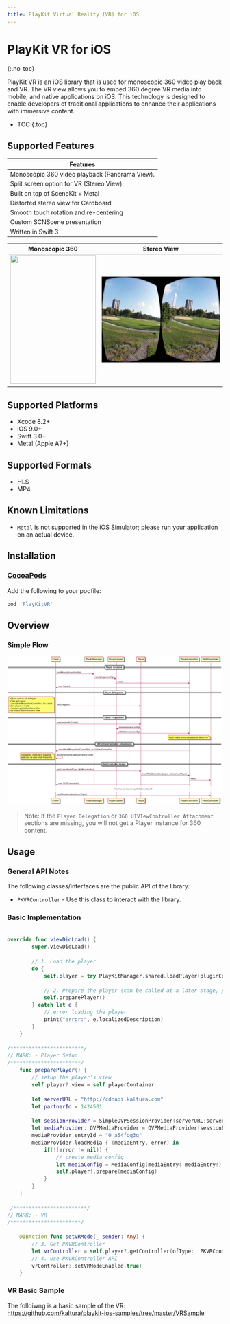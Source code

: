 ```yaml
---
title: PlayKit Virtual Reality (VR) for iOS
---
```


# PlayKit VR for iOS

{:.no_toc}

PlayKit VR is an iOS library that is used for monoscopic 360 video play back and VR. The VR view allows you to embed 360 degree VR media into mobile, and native applications on iOS. This technology is designed to enable developers of traditional applications to enhance their applications with immersive content.

* TOC
{:toc}

## Supported Features  

| Features
|---------
| Monoscopic 360 video playback (Panorama View).
| Split screen option for VR (Stereo View).
| Built on top of SceneKit + Metal
| Distorted stereo view for Cardboard
| Smooth touch rotation and re-centering
| Custom SCNScene presentation
| Written in Swift 3


Monoscopic 360             |  Stereo View
:-------------------------:|:-------------------------:
<img src="Resources/panorama-preview.gif" width="200" height="300">  |  <img src="Resources/StereoView.png" width="300" height="200">


## Supported Platforms  

- Xcode 8.2+
- iOS 9.0+
- Swift 3.0+
- Metal (Apple A7+)

## Supported Formats  

- HLS
- MP4

## Known Limitations  

- [`Metal`](https://developer.apple.com/documentation/metal) is not supported in the iOS Simulator; please run your application on an actual device.

## Installation  

### [CocoaPods](https://cocoapods.org/)

Add the following  to your podfile:

```ruby
pod 'PlayKitVR'
```

## Overview  

### Simple Flow  

![](Resources/basicFlow.png)

>Note: If the `Player Delegation` or `360 UIVIewController Attachment` sections are missing, you will not get a Player instance for 360 content.

## Usage  

### General API Notes  

The following classes/interfaces are the public API of the library:

* `PKVRController` - Use this class to interact with the library.

### Basic Implementation  

```swift

override func viewDidLoad() {
        super.viewDidLoad()
        
        // 1. Load the player
        do {
            self.player = try PlayKitManager.shared.loadPlayer(pluginConfig: nil)
            
            // 2. Prepare the player (can be called at a later stage, preparing starts buffering the video)
            self.preparePlayer()
        } catch let e {
            // error loading the player
            print("error:", e.localizedDescription)
        }
    }
    
/************************/
// MARK: - Player Setup
/***********************/
    func preparePlayer() {
        // setup the player's view
        self.player?.view = self.playerContainer
        
        let serverURL = "http://cdnapi.kaltura.com"
        let partnerId = 1424501
        
        let sessionProvider = SimpleOVPSessionProvider(serverURL:serverURL, partnerId: Int64(partnerId), ks: nil)
        let mediaProvider: OVPMediaProvider = OVPMediaProvider(sessionProvider)
        mediaProvider.entryId = "0_a54foq3g"
        mediaProvider.loadMedia { (mediaEntry, error) in
            if(!(error != nil)) {
                // create media config
                let mediaConfig = MediaConfig(mediaEntry: mediaEntry!)
                self.player!.prepare(mediaConfig)
            }
        }
    }
    
 /************************/
// MARK: - VR
/***********************/
    
    @IBAction func setVRMode(_ sender: Any) {
        // 3. Get PKVRController
        let vrController = self.player?.getController(ofType:  PKVRController.self)
        // 4. Use PKVRController API
        vrController?.setVRModeEnabled(true)
    }
```

### VR Basic Sample  

The folloiwng is a basic sample of the VR:
https://github.com/kaltura/playkit-ios-samples/tree/master/VRSample
